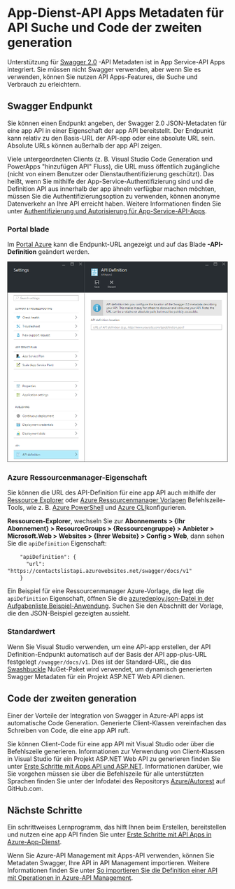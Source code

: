 <properties
    pageTitle="App-Dienst-API Apps Metadaten API Discovery und Code zur Erstellung | Microsoft Azure"
    description="Hier erfahren Sie, wie API Apps in Azure-App-Verwaltungsdienst Swagger Metadaten API Suche und Code Generation zu erleichtern."
    services="app-service\api"
    documentationCenter=".net"
    authors="tdykstra"
    manager="wpickett"
    editor=""/>

<tags
    ms.service="app-service-api"
    ms.workload="na"
    ms.tgt_pltfrm="na"
    ms.devlang="na"
    ms.topic="article"
    ms.date="08/30/2016"
    ms.author="rachelap"/>

# <a name="app-service-api-apps-metadata-for-api-discovery-and-code-generation"></a>App-Dienst-API Apps Metadaten für API Suche und Code der zweiten generation 

Unterstützung für [Swagger 2.0](http://swagger.io/) -API Metadaten ist in App Service-API Apps integriert. Sie müssen nicht Swagger verwenden, aber wenn Sie es verwenden, können Sie nutzen API Apps-Features, die Suche und Verbrauch zu erleichtern.   

## <a name="swagger-endpoint"></a>Swagger Endpunkt

Sie können einen Endpunkt angeben, der Swagger 2.0 JSON-Metadaten für eine app API in einer Eigenschaft der app API bereitstellt. Der Endpunkt kann relativ zu den Basis-URL der API-app oder eine absolute URL sein. Absolute URLs können außerhalb der app API zeigen. 

Viele untergeordneten Clients (z. B. Visual Studio Code Generation und PowerApps "hinzufügen API" Fluss), die URL muss öffentlich zugängliche (nicht von einem Benutzer oder Dienstauthentifizierung geschützt). Das heißt, wenn Sie mithilfe der App-Service-Authentifizierung sind und die Definition API aus innerhalb der app ähneln verfügbar machen möchten, müssen Sie die Authentifizierungsoption zu verwenden, können anonyme Datenverkehr an Ihre API erreicht haben. Weitere Informationen finden Sie unter [Authentifizierung und Autorisierung für App-Service-API-Apps](app-service-api-authentication.md).

### <a name="portal-blade"></a>Portal blade

Im [Portal Azure](https://portal.azure.com/) kann die Endpunkt-URL angezeigt und auf das Blade **-API-Definition** geändert werden.

![](./media/app-service-api-metadata/apidefblade.png)

### <a name="azure-resource-manager-property"></a>Azure Ressourcenmanager-Eigenschaft

Sie können die URL des API-Definition für eine app API auch mithilfe der [Ressource Explorer](https://resources.azure.com/) oder [Azure Ressourcenmanager Vorlagen](../resource-group-authoring-templates.md) Befehlszeile-Tools, wie z. B. [Azure PowerShell](../powershell-install-configure.md) und [Azure CLI](../xplat-cli-install.md)konfigurieren. 

**Ressourcen-Explorer**, wechseln Sie zur **Abonnements > {Ihr Abonnement} > ResourceGroups > {Ressourcengruppe} > Anbieter > Microsoft.Web > Websites > {Ihrer Website} > Config > Web**, dann sehen Sie die `apiDefinition` Eigenschaft:

        "apiDefinition": {
          "url": "https://contactslistapi.azurewebsites.net/swagger/docs/v1"
        }

Ein Beispiel für eine Ressourcenmanager Azure-Vorlage, die legt die `apiDefinition` Eigenschaft, öffnen Sie die [azuredeploy.json-Datei in der Aufgabenliste Beispiel-Anwendung](https://github.com/azure-samples/app-service-api-dotnet-todo-list/blob/master/azuredeploy.json). Suchen Sie den Abschnitt der Vorlage, die den JSON-Beispiel gezeigten aussieht.

### <a name="default-value"></a>Standardwert

Wenn Sie Visual Studio verwenden, um eine API-app erstellen, der API Definition-Endpunkt automatisch auf der Basis der API app-plus-URL festgelegt `/swagger/docs/v1`. Dies ist der Standard-URL, die das [Swashbuckle](https://www.nuget.org/packages/Swashbuckle) NuGet-Paket wird verwendet, um dynamisch generierten Swagger Metadaten für ein Projekt ASP.NET Web API dienen. 

## <a name="code-generation"></a>Code der zweiten generation

Einer der Vorteile der Integration von Swagger in Azure-API apps ist automatische Code Generation. Generierte Client-Klassen vereinfachen das Schreiben von Code, die eine app API ruft.

Sie können Client-Code für eine app API mit Visual Studio oder über die Befehlszeile generieren. Informationen zur Verwendung von Client-Klassen in Visual Studio für ein Projekt ASP.NET Web API zu generieren finden Sie unter [Erste Schritte mit Apps API und ASP.NET](app-service-api-dotnet-get-started.md#codegen). Informationen darüber, wie Sie vorgehen müssen sie über die Befehlszeile für alle unterstützten Sprachen finden Sie unter der Infodatei des Repositorys [Azure/Autorest](https://github.com/azure/autorest) auf GitHub.com.
 
## <a name="next-steps"></a>Nächste Schritte

Ein schrittweises Lernprogramm, das hilft Ihnen beim Erstellen, bereitstellen und nutzen eine app API finden Sie unter [Erste Schritte mit API Apps in Azure-App-Dienst](app-service-api-dotnet-get-started.md).

Wenn Sie Azure-API Management mit Apps-API verwenden, können Sie Metadaten Swagger, Ihre API in API Management importieren. Weitere Informationen finden Sie unter [So importieren Sie die Definition einer API mit Operationen in Azure-API Management](../api-management/api-management-howto-import-api.md). 
